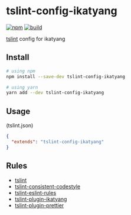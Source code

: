 # tslint-config-ikatyang

[![npm](https://img.shields.io/npm/v/tslint-config-ikatyang.svg)](https://www.npmjs.com/package/tslint-config-ikatyang)
[![build](https://img.shields.io/travis/ikatyang/tslint-config-ikatyang/master.svg)](https://travis-ci.org/ikatyang/tslint-config-ikatyang/builds)

[tslint](https://palantir.github.io/tslint/) config for ikatyang

## Install

```sh
# using npm
npm install --save-dev tslint-config-ikatyang

# using yarn
yarn add --dev tslint-config-ikatyang
```

## Usage

(tslint.json)

```json
{
  "extends": "tslint-config-ikatyang"
}
```

## Rules

- [tslint](https://github.com/palantir/tslint)
- [tslint-consistent-codestyle](https://github.com/ajafff/tslint-consistent-codestyle)
- [tslint-eslint-rules](https://github.com/buzinas/tslint-eslint-rules)
- [tslint-plugin-ikatyang](https://github.com/ikatyang/tslint-plugin-ikatyang)
- [tslint-plugin-prettier](https://github.com/ikatyang/tslint-plugin-prettier)
